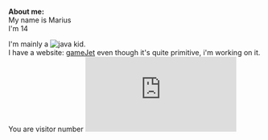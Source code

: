 **About me:**<br/>
My name is Marius<br/>
I'm 14<br/>

I'm mainly a ![java](https://i.stack.imgur.com/KSnus.gif) kid.   
I have a website: [gameJet](https://games.gameJet.repl.co) even though it's
quite primitive, i'm working on it.
You are visitor number ![visitor](https://www.webfreecounter.com/hit.php?id=geefanna&nd=7&style=80)
